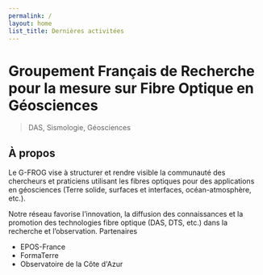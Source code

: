 ```yaml
---
permalink: /
layout: home
list_title: Dernières activitées
---
```


# Groupement Français de Recherche pour la mesure sur Fibre Optique en Géosciences

> DAS, Sismologie, Géosciences

## À propos

Le G-FROG vise à structurer et rendre visible la communauté des chercheurs et praticiens utilisant les fibres optiques pour des applications en géosciences (Terre solide, surfaces et interfaces, océan-atmosphère, etc.).

Notre réseau favorise l’innovation, la diffusion des connaissances et la promotion des technologies fibre optique (DAS, DTS, etc.) dans la recherche et l’observation.
Partenaires

- EPOS-France
- FormaTerre
- Observatoire de la Côte d'Azur
